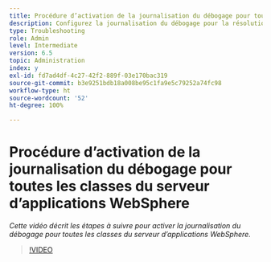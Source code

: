 ```yaml
---
title: Procédure d’activation de la journalisation du débogage pour toutes les classes du serveur d’applications WebSphere
description: Configurez la journalisation du débogage pour la résolution des problèmes liés au serveur d’applications WebSphere.
type: Troubleshooting
role: Admin
level: Intermediate
version: 6.5
topic: Administration
index: y
exl-id: fd7ad4df-4c27-42f2-889f-03e170bac319
source-git-commit: b3e9251bdb18a008be95c1fa9e5c79252a74fc98
workflow-type: ht
source-wordcount: '52'
ht-degree: 100%

---
```


# Procédure d’activation de la journalisation du débogage pour toutes les classes du serveur d’applications WebSphere

*Cette vidéo décrit les étapes à suivre pour activer la journalisation du débogage pour toutes les classes du serveur d’applications WebSphere.*

>[!VIDEO](https://video.tv.adobe.com/v/335523?quality=12&learn=on)
